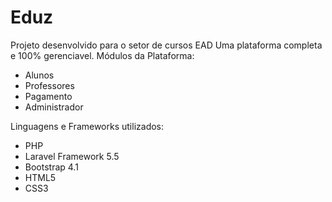 # Eduz
Projeto desenvolvido para o setor de cursos EAD
Uma plataforma completa e 100% gerenciavel.
Módulos da Plataforma:
+ Alunos
+ Professores
+ Pagamento
+ Administrador


Linguagens e Frameworks utilizados:
+ PHP
+ Laravel Framework 5.5
+ Bootstrap 4.1
+ HTML5
+ CSS3
